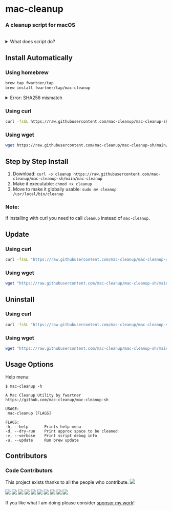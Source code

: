# mac-cleanup

### A cleanup script for macOS

</br>

<details>
  <summary>
  What does script do?
  </summary>

</br>

* Empty the Trash on All Mounted Volumes and the Main HDD
* Clear System Log Files
* Clear Adobe Cache Files
* Cleanup iOS Applications
* Remove iOS Device Backups
* Cleanup Xcode Derived Data and Archives
* Reset iOS simulators
* Cleanup Homebrew Cache
* Cleanup Any Old Versions of Gems
* Cleanup Dangling Docker Images
* Purge Inactive Memory
* Cleanup pip cache
* Cleanup Pyenv-VirtualEnv Cache
* Cleanup npm Cache
* Cleanup Yarn Cache
* Cleanup Docker Images and Stopped Containers
* Cleanup CocoaPods Cache Files
* Cleanup composer cache
* Cleanup Dropbox cache
* Remove PhpStorm logs
* Remove Minecraft logs and cache
* Remove Steam logs and cache
* Remove Lunar Client logs and cache
* Remove Microsoft Teams logs and cache
* Remove Wget logs and hosts
* Removes Cacher logs
* Deletes Android caches
* Clears Gradle caches
* Deletes Kite logs
* Clears Go module cache
* Clears Poetry cache

### 🆕 **Advanced Cleanup Features**

#### 🗂️ **System Files & Caches**
* Clear QuickLook thumbnails cache
* Remove .DS_Store files from all directories
* Clear font caches (ATS)
* Clear icon services cache
* Clear location services cache
* Remove core dumps
* Clear system installer logs

#### 🌐 **Browser Data (Advanced)**
* Clear Safari downloads and website data
* Remove Chrome crash dumps
* Clear Firefox crash reports
* Clear Microsoft Edge cache
* Clear Opera cache
* Clear Brave browser cache

#### 📱 **iOS/Mobile Development**
* Clear iOS device support files
* Remove old simulator runtimes
* Clear Xcode user data
* Clear iOS app installer cache

#### 🎮 **Gaming & Entertainment**
* Clear Discord cache
* Clear Spotify persistent cache
* Clear VLC cache
* Clear IINA cache
* Clear Steam workshop files

#### 💼 **Professional Apps**
* Enhanced Adobe Creative Cloud cleanup
* Clear Final Cut Pro cache
* Clear Logic Pro cache
* Clear Sketch cache
* Clear Figma desktop cache
* Clear Canva cache

#### 🔧 **Development Tools (Extended)**
* Clear Rust cargo registry cache
* Clear Python pip cache
* Clear Ruby gems cache
* Clear Maven repository cache
* Clear PHP Composer cache
* Clear R packages cache
* Clear Conda packages cache

#### 📝 **Code Editors & IDEs**
* Enhanced JetBrains IDEs cache cleanup
* Clear VSCode extensions node_modules
* Clear Sublime Text cache
* Clear Cursor cache
* Clear Nova cache

#### 💬 **Communication Apps**
* Clear Slack cache
* Clear Zoom cache and logs
* Clear WhatsApp cache
* Clear Telegram Desktop cache and logs

#### 🗄️ **Database & Servers**
* Clear MongoDB logs
* Clear PostgreSQL logs
* Clear MySQL logs
* Clear Redis logs
* Clear Elasticsearch logs

#### 🔄 **Cloud Storage**
* Clear OneDrive cache and logs
* Clear Box cache
* Clear pCloud cache
* Clear Sync.com cache

#### ⚡ **System Optimization**
* Rebuild LaunchServices database
* Clear quarantine attributes from Downloads
* Reset font cache

#### 🛡️ **Security & Privacy**
* Clear keychain logs
* Clear diagnostic reports
* Clear crash reporter data
* Clear analytics and usage statistics

</details>



## Install Automatically

### Using homebrew

```bash
brew tap fwartner/tap
brew install fwartner/tap/mac-cleanup
```
<details>
  <summary>
  Error: SHA256 mismatch
  </summary>

> If you'll see ```Error: SHA256 mismatch``` try this:
> 1. Copy "Actual" hash from error
> 2. Run ```brew edit fwartner/tap/mac-cleanup```
> 3. Press ```I``` and change ```sha256 "<some hash>"``` with hash from step 1
> 4. Press ```:```, then ```wq``` and ```Enter```
> 5. Re-run installation \
> ```brew install fwartner/tap/mac-cleanup```

</details>


### Using curl

```bash
curl -fsSL https://raw.githubusercontent.com/mac-cleanup/mac-cleanup-sh/main/installer.sh | bash -s install
```

### Using wget

```bash
wget https://raw.githubusercontent.com/mac-cleanup/mac-cleanup-sh/main/installer.sh -O - | bash -s install
```

## Step by Step Install

1. Download: `curl -o cleanup https://raw.githubusercontent.com/mac-cleanup/mac-cleanup-sh/main/mac-cleanup`
2. Make it executable: `chmod +x cleanup`
3. Move to make it globally usable: `sudo mv cleanup /usr/local/bin/cleanup`

### Note:
If installing with curl you need to call `cleanup` instead of `mac-cleanup`.

## Update

### Using curl

```bash
curl -fsSL "https://raw.githubusercontent.com/mac-cleanup/mac-cleanup-sh/main/installer.sh" | bash -s update
```

### Using wget

```bash
wget "https://raw.githubusercontent.com/mac-cleanup/mac-cleanup-sh/main/installer.sh" -O - | bash -s update
```

## Uninstall

### Using curl

```bash
curl -fsSL "https://raw.githubusercontent.com/mac-cleanup/mac-cleanup-sh/main/installer.sh" | bash -s uninstall
```

### Using wget

```bash
wget "https://raw.githubusercontent.com/mac-cleanup/mac-cleanup-sh/main/installer.sh" -O - | bash -s uninstall
```

## Usage Options

Help menu:

```
$ mac-cleanup -h

A Mac Cleanup Utility by fwartner
https://github.com/mac-cleanup/mac-cleanup-sh

USAGE:
 mac-cleanup [FLAGS]

FLAGS:
-h, --help       Prints help menu
-d, --dry-run    Print approx space to be cleaned
-v, --verbose    Print script debug info
-u, --update     Run brew update
```

## Contributors

### Code Contributors

This project exists thanks to all the people who contribute.
<a href="https://github.com/mac-cleanup/mac-cleanup-sh/graphs/contributors"><img src="https://opencollective.com/mac-cleanup/contributors.svg?width=890&button=false" /></a>

<a href="https://opencollective.com/mac-cleanup/organization/0/website"><img src="https://opencollective.com/mac-cleanup/organization/0/avatar.svg"></a>
<a href="https://opencollective.com/mac-cleanup/organization/1/website"><img src="https://opencollective.com/mac-cleanup/organization/1/avatar.svg"></a>
<a href="https://opencollective.com/mac-cleanup/organization/2/website"><img src="https://opencollective.com/mac-cleanup/organization/2/avatar.svg"></a>
<a href="https://opencollective.com/mac-cleanup/organization/3/website"><img src="https://opencollective.com/mac-cleanup/organization/3/avatar.svg"></a>
<a href="https://opencollective.com/mac-cleanup/organization/4/website"><img src="https://opencollective.com/mac-cleanup/organization/4/avatar.svg"></a>
<a href="https://opencollective.com/mac-cleanup/organization/5/website"><img src="https://opencollective.com/mac-cleanup/organization/5/avatar.svg"></a>
<a href="https://opencollective.com/mac-cleanup/organization/6/website"><img src="https://opencollective.com/mac-cleanup/organization/6/avatar.svg"></a>
<a href="https://opencollective.com/mac-cleanup/organization/7/website"><img src="https://opencollective.com/mac-cleanup/organization/7/avatar.svg"></a>
<a href="https://opencollective.com/mac-cleanup/organization/8/website"><img src="https://opencollective.com/mac-cleanup/organization/8/avatar.svg"></a>
<a href="https://opencollective.com/mac-cleanup/organization/9/website"><img src="https://opencollective.com/mac-cleanup/organization/9/avatar.svg"></a>

If you like what I am doing please consider [sponsor my work](https://github.com/sponsors/fwartner)!
